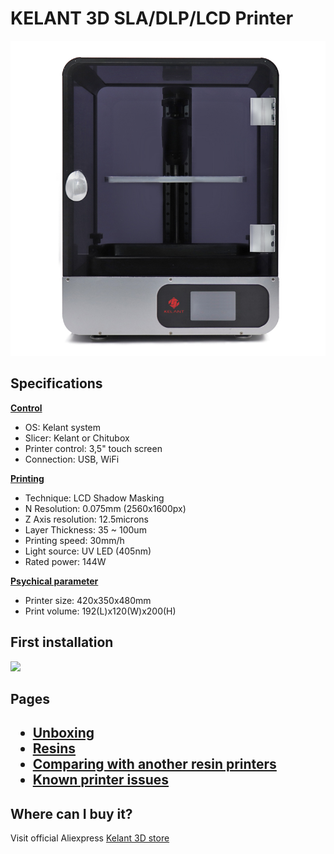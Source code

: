 <h1>KELANT 3D SLA/DLP/LCD Printer</h1>

<img src="https://github.com/Kelant3D/Kelant-S400/blob/master/web/kelant3d.jpg" />

<h2>Specifications</h2>
<u><b>Control</b></u>
<ul>
  <li>OS: Kelant system</li>
 <li>Slicer: Kelant or Chitubox</li>
 <li>Printer control: 3,5" touch screen</li>
 <li>Connection: USB, WiFi</li>
</ul>
<u><b>Printing</b></u>
<ul>
 <li>Technique: LCD Shadow Masking</li>
 <li>N Resolution: 0.075mm (2560x1600px)</li>
 <li>Z Axis resolution: 12.5microns</li>
 <li>Layer Thickness: 35 ~ 100um</li>
 <li>Printing speed: 30mm/h</li>
 <li>Light source: UV LED (405nm)</li>
 <li>Rated power: 144W</li>
</ul>
<u><b>Psychical parameter</u></b>
<ul>
 <li>Printer size: 420x350x480mm</li>
 <li>Print volume: 192(L)x120(W)x200(H)</li>
</ul>

<h2>First installation</h2>
<a href="https://www.youtube.com/watch?v=tZRK0-5ZPNM" target="_blank"><img src="https://img.youtube.com/vi/tZRK0-5ZPNM/maxresdefault.jpg" /></a>

<h2>Pages<h2>
  <ul>
    <li><a href="https://github.com/Kelant3D/Kelant-S400/blob/master/docs/unboxing.md">Unboxing</a></li>
    <li><a href="https://github.com/Kelant3D/Kelant-S400/blob/master/docs/resin.md">Resins</a></li>
    <li><a href="https://github.com/Kelant3D/Kelant-S400/blob/master/docs/comparing.md">Comparing with another resin printers</a></li>
    <li><a href="https://github.com/Kelant3D/Kelant-S400/blob/master/docs/known-issues.md">Known printer issues</a></li>
  </ul>

<h2>Where can I buy it?</h2>
Visit official Aliexpress <a href="https://kelant.aliexpress.com/store/4503053" target="_blank">Kelant 3D store</a>
